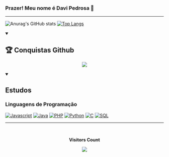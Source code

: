 ### Prazer! Meu nome é Davi Pedrosa 👋

<!--
**DaviEspinosa/DaviEspinosa** is a ✨ _special_ ✨ repository because its `README.md` (this file) appears on your GitHub profile.

Here are some ideas to get you started:

- 🔭 I’m currently working on ...
- 🌱 I’m currently learning ...
- 👯 I’m looking to collaborate on ...
- 🤔 I’m looking for help with ...
- 💬 Ask me about ...
- 📫 How to reach me: ...
- 😄 Pronouns: ...
- ⚡ Fun fact: ...
-->
<hr>

![Anurag's GitHub stats](https://github-readme-stats.vercel.app/api?username=DaviEspinosa&show_icons=true&theme=monokai)     [![Top Langs](https://github-readme-stats.vercel.app/api/top-langs/?username=DaviEspinosa&layout=donut&icons=true&theme=monokai)](https://github.com/DaviEspinosa/github-readme-stats)
  
  
  <div style="display: inline_block">
    
  <details open>
     <summary><h2>🏆 Conquistas Github</h2></summary>
      <p align="center">
        <img src="https://github-profile-trophy.vercel.app/?username=DaviEspinosa&theme=monokai&row=2&no-bg=true&column=3&margin-w=15&margin-h=15" />
      </p>
    </details>
    
  <details open>
      <summary> <h2>Estudos</h2></summary>
      <h3>Linguagens de Programação</h3>
      <p>
        <a href="https://github.com/DaviEspinosa"><img alt="Javascript" src="https://img.shields.io/badge/JavaScript-0d172f.svg?logo=javascript&logoColor=white"></a>
        <a href="https://github.com/DaviEspinosa"><img alt="Java" src="https://img.shields.io/badge/Java-0d1a3b.svg?logo=openjdk&logoColor=white"></a>
        <a href="https://github.com/DaviEspinosa"><img alt="PHP" src="https://img.shields.io/badge/PHP-122249.svg?logo=php&logoColor=white"></a>
        <a href="https://github.com/DaviEspinosa"><img alt="Python" src="https://img.shields.io/badge/Python-1a2e5f.svg?logo=python&logoColor=white"></a>
        <a href="https://github.com/DaviEspinosa"><img alt="C" src="https://img.shields.io/badge/C-1a2e5f.svg?logo=c&logoColor=white"></a>
        <a href="https://github.com/DaviEspinosa"><img alt="SQL" src="https://custom-icon-badges.demolab.com/badge/SQL-243a6f.svg?logo=database&logoColor=white"></a>
      </p>
    </details>   
    
  </div>    
   <hr>
   <div align="center">
    <br><p align="centre"><b>Visitors Count</b></p>  
    <p align="center"><img align="center" src="https://profile-counter.glitch.me/{DaviEspinosa}/count.svg" /></p> 
    <br>
  </div>

